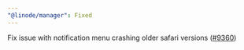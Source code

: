 ```yaml
---
"@linode/manager": Fixed
---
```


Fix issue with notification menu crashing older safari versions ([#9360](https://github.com/linode/manager/pull/9360))
